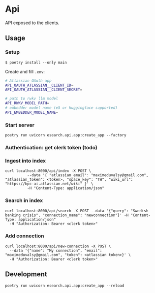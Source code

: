 # Api

API exposed to the clients.

## Usage

### Setup

```console
$ poetry install --only main
```

Create and fill `.env`:

```bash
# Atlassian OAuth app
API_OAUTH_ATLASSIAN__CLIENT_ID=
API_OAUTH_ATLASSIAN__CLIENT_SECRET=

# path to rwkv llm model
API_RWKV_MODEL_PATH=
# embedder model name (e5 or huggingface supported)
API_EMBEDDER_MODEL_NAME=
```

### Start server

```
poetry run uvicorn esearch.api.app:create_app --factory
```

### Authentication: get clerk token (todo)

### Ingest into index

```
curl localhost:8000/api/index -X POST \
          --data '{ "atlassian_email": "maximeduvalsy@gmail.com", "atlassian_token": <token>, "space_key": "TW", "wiki_url": "https://bpc-ai.atlassian.net/wiki" }' \
          -H "Content-Type: application/json"
```

### Search in index

```
curl localhost:8000/api/search -X POST --data '{"query": "Swedish banking crisis", "connection_name": "newconnection"}' -H "Content-Type: application/json"
  -H "Authorization: Bearer <clerk token>"
```

### Add connection

```
curl localhost:8000/api/new-connection -X POST \
  --data '{"name": "My connection", "email": "maximeduvalsy@gmail.com", "token": <atlassian token>}' \
  -H "Authorization: Bearer <clerk token>"
```

## Development

```
poetry run uvicorn esearch.api.app:create_app --reload
```
